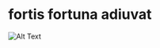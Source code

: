 # fortis fortuna adiuvat

![Alt Text](https://media.giphy.com/media/vFKqnCdLPNOKc/giphy.gif)
<!---
0asisCat/0asisCat is a ✨ special ✨ repository because its `README.md` (this file) appears on your GitHub profile.
You can click the Preview link to take a look at your changes.
--->
